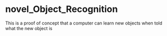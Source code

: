# novel_Object_Recognition
 This is a proof of concept that a computer can learn new objects when told what the new object is
